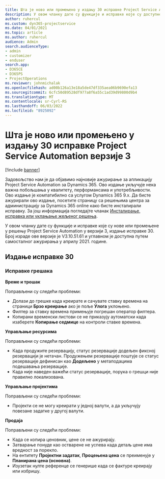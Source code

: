 ```yaml
---
title: Шта је ново или промењено у издању 30 исправке Project Service Automation верзије 3
description: У овом чланку дате су функције и исправке које су доступне у издању 30 исправке за Project Service Automation у верзији 3.
author: ruhercul
ms.custom: dyn365-projectservice
ms.date: 04/01/2021
ms.topic: article
ms.author: ruhercul
audience: Admin
search.audienceType:
- admin
- customizer
- enduser
search.app:
- D365CE
- D365PS
- ProjectOperations
ms.reviewer: johnmichalak
ms.openlocfilehash: ad00b126a13e18a5de47df335aea06b9690efa13
ms.sourcegitcommit: 6cfc50d89528df977a8f6a55c1ad39d99800d9b4
ms.translationtype: MT
ms.contentlocale: sr-Cyrl-RS
ms.lasthandoff: 06/03/2022
ms.locfileid: "8925092"
---
```

# <a name="whats-new-or-changed-in-project-service-automation-update-release-30-v3"></a>Шта је ново или промењено у издању 30 исправке Project Service Automation верзије 3

[!include [banner](../includes/psa-now-project-operations.md)]

Задовољство нам је да објавимо најновије ажурирање за апликацију Project Service Automation за Dynamics 365. Ово издање укључује нека важна побољшања у квалитету, перформансама и употребљивости. Ово издање је компатибилно са услугом Dynamics 365 9.x. Да бисте ажурирали ово издање, посетите страницу са решењима центра за администрацију за Dynamics 365 online како бисте инсталирали исправку. За још информација погледајте чланак [Инсталирање, исправка или уклањање жељеног решења](/power-platform/admin/install-remove-preferred-solution).

У овом чланку дате су функције и исправке које су нове или промењене у решењу Project Service Automation у верзији 3, издање исправке 30. Број израде ове верзије је V3.10.51.61 и углавном је доступна путем самосталног ажурирања у априлу 2021. године.

## <a name="update-release-30"></a>Издање исправке 30

### <a name="bug-fixes"></a>Исправке грешака

**Време и трошак**

Поправљени су следећи проблеми:

- Долази до грешке када креирате и сачувате ставку времена на страници **Брзо креирање** ако је поље **Улога** уклоњено.
- Филтер за ставку времена примењује погрешан оператор филтера.
- Копирани временски листови се не приказују аутоматски када изаберете **Копирање седмице** на контроли ставке времена.

**Управљање ресурсима**

Поправљени су следећи проблеми:

- Када продужите резервацију, статус резервације додељен фиксној резервацији је нетачан. Продужењем резервације поштује се статус резервације дефинисан као **Додељено** у метаподацима подешавања резервације.
- Када није наведен важећи статус резервације, порука о грешци није правилно локализована.

**Управљање пројектима**

Поправљени су следећи проблеми:

- Пројекти се не могу креирати у једној валути, а да укључују повезане задатке у другој валути.

**Продаја**

Поправљени су следећи проблеми:

- Када се копира ценовник, цене се не ажурирају.
- Затварање понуде као остварене не успева када детаљ цене има вредност за порекло.
- На ентитету **Пројектни задатак**, **Процењена цена** се преименује у **Планирана цена (основна)**.
- Изузетак нулте референце се генерише када се фактуре креирају или избришу.
